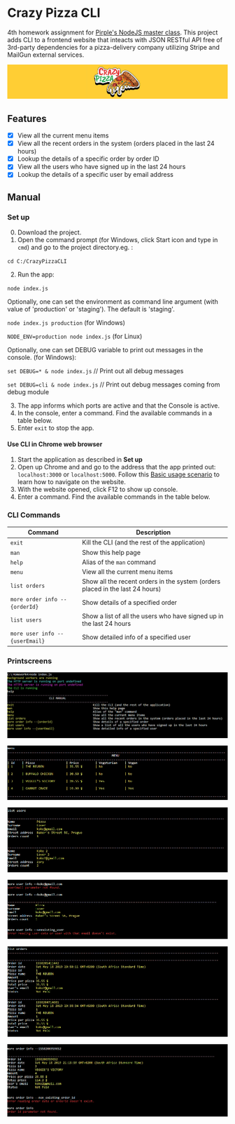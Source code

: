 # Crazy Pizza CLI
4th homework assignment for [Pirple's NodeJS master class](https://pirple.thinkific.com/courses/the-nodejs-master-class).
This project adds CLI to a frontend website that inteacts with JSON RESTful API free of 3rd-party dependencies for a pizza-delivery company utilizing Stripe and MailGun external services.

![Logo](https://github.com/marta-krzyk-dev/CrazyPizzaAPI/blob/master/logo_small.jpg?raw=true)

## Features
- [x] View all the current menu items
- [x] View all the recent orders in the system (orders placed in the last 24 hours)
- [x] Lookup the details of a specific order by order ID
- [x] View all the users who have signed up in the last 24 hours
- [x] Lookup the details of a specific user by email address

## Manual

### Set up
0. Download the project.
1. Open the command prompt (for Windows, click Start icon and type in `cmd`) and go to the project directory.eg. :

`cd C:/CrazyPizzaCLI`

2. Run the app:

`node index.js`

Optionally, one can set the environment as command line argument (with value of 'production' or 'staging'). The default is 'staging'.

`node index.js production` (for Windows)

`NODE_ENV=production node index.js` (for Linux)

Optionally, one can set DEBUG variable to print out messages in the console. (for Windows):

`set DEBUG=* & node index.js` // Print out all debug messages

`set DEBUG=cli & node index.js` // Print out debug messages coming from debug module

3. The app informs which ports are active and that the Console is active.
4. In the console, enter a command. Find the available commands in a table below.
5. Enter `exit` to stop the app.

#### Use CLI in Chrome web browser

1. Start the application as described in **Set up**
2. Open up Chrome and and go to the address that the app printed out: `localhost:3000` or `localhost:5000`. Follow this [Basic usage scenario](https://github.com/marta-krzyk-dev/CrazyPizzaGUI/wiki#basic-usage-scenario) to learn how to navigate on the website.
2. With the website opened, click F12 to show up console.
3. Enter a command. Find the available commands in the table below.

### CLI Commands

|Command|Description|
|-------|-----------|
|`exit`| Kill the CLI (and the rest of the application) |
|`man`| Show this help page |
|`help`| Alias of the `man` command |
|`menu`| View all the current menu items |
|`list orders`| Show all the recent orders in the system (orders placed in the last 24 hours) |
|`more order info --{orderId}`| Show details of a specified order |
|`list users`| Show a list of all the users who have signed up in the last 24 hours |
|`more user info --{userEmail}`| Show detailed info of a specified user |

### Printscreens

![man](https://github.com/marta-krzyk-dev/CrazyPizzaCLI/blob/master/PrintScreens/man_help.png?raw=true)

![menu](https://github.com/marta-krzyk-dev/CrazyPizzaCLI/blob/master/PrintScreens/menu.png?raw=true)

![list_users](https://github.com/marta-krzyk-dev/CrazyPizzaCLI/blob/master/PrintScreens/list_users.png?raw=true)

![more_user_info](https://github.com/marta-krzyk-dev/CrazyPizzaCLI/blob/master/PrintScreens/more_user_info.png?raw=true)

![list_orders](https://github.com/marta-krzyk-dev/CrazyPizzaCLI/blob/master/PrintScreens/list_orders.png?raw=true)

![more_order_info](https://github.com/marta-krzyk-dev/CrazyPizzaCLI/blob/master/PrintScreens/more_order_info.png?raw=true)
